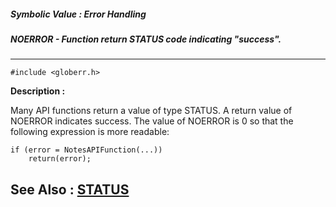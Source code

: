 ##### Symbolic Value : Error Handling
##### NOERROR - Function return STATUS code indicating "success".
---
```
#include <globerr.h>
```
**Description :**

Many API functions return a value of type STATUS.  A return value of NOERROR 
indicates success.  The value of NOERROR is 0 so that the following expression 
is more readable:


    if (error = NotesAPIFunction(...))
        return(error);

**See Also :**
[STATUS](/domino-c-api-docs/reference/Data/STATUS)
---
